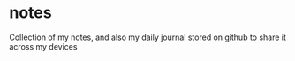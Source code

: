 # notes

Collection of my notes, and also my daily journal stored on github to share it across my devices

